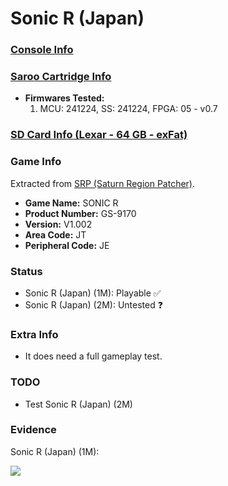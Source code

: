 # Sonic R (Japan)

### [Console Info](../../../../../Info/Consoles/VA13/README.md)

### [Saroo Cartridge Info](../../../../../Info/Cartridges/GuangzhouSanStarOnlineShop/1.6/README.md)

- <b>Firmwares Tested:</b>
  1. MCU: 241224, SS: 241224, FPGA: 05 - v0.7

### [SD Card Info (Lexar - 64 GB - exFat)](../../../../../Info/SdCards/Lexar/64GB/exfat/README.md)

### Game Info

Extracted from [SRP (Saturn Region Patcher)](https://segaxtreme.net/resources/saturn-region-patcher.81/download).

- <b>Game Name:</b> SONIC R
- <b>Product Number:</b> GS-9170
- <b>Version:</b> V1.002
- <b>Area Code:</b> JT
- <b>Peripheral Code:</b> JE

### Status

- Sonic R (Japan) (1M): Playable :white_check_mark:
- Sonic R (Japan) (2M): Untested :question:

### Extra Info

- It does need a full gameplay test.

### TODO

- Test Sonic R (Japan) (2M)

### Evidence

Sonic R (Japan) (1M):

[![](https://img.youtube.com/vi/qiEvnaRy-CA/0.jpg)](https://www.youtube.com/watch?v=qiEvnaRy-CA)
